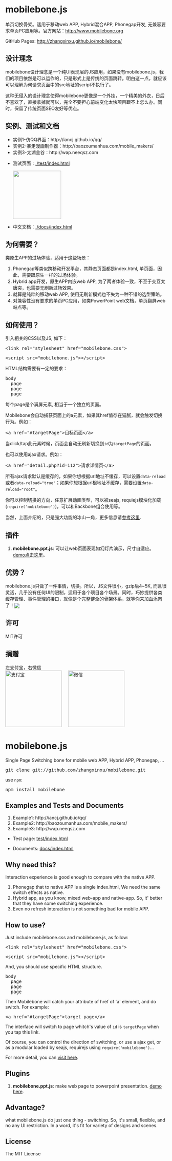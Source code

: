 mobilebone.js
=============
单页切换骨架。适用于移动web APP, Hybrid混合APP, Phonegap开发, 无兼容要求单页PC应用等。官方网站：<a href="http://www.mobilebone.org">http://www.mobilebone.org</a>

GitHub Pages: <a href="http://zhangxinxu.github.io/mobilebone/">http://zhangxinxu.github.io/mobilebone/</a>

设计理念
------------------
mobilebone设计理念是一个纯UI表现层的JS应用，如果没有mobilebone.js，我们的项目依然是可以运作的，只是形式上是传统的页面跳转。明白这一点，就应该可以理解为何请求页面中的src地址的script不执行了。

这种无侵入的设计理念使得mobilebone更像是一个外挂，一个精美的外衣，日后不喜欢了，直接拿掉就可以，完全不要担心前端变化太快项目跟不上怎么办。同时，保留了传统页面SEO友好等优点。


实例、测试和文档
------------------
<ul>
	<li>实例1-仿QQ界面：http://iancj.github.io/qq/</li>
	<li>实例2-暴走漫画制作器：http://baozoumanhua.com/mobile_makers/</li>
	<li>实例3-太湖金谷：http://wap.neeqsz.com</li>
</ul>

<ul>
	<li>测试页面：<a href="http://www.zhangxinxu.com/GitHub/mobilebone/test/">./test/index.html</a>
		<p><img src="http://image.zhangxinxu.com/image/blog/201801/qr-test.png" width="150" height="150"></p>
	</li>
</ul>

<ul>
	<li>中文文档：<a href="http://www.zhangxinxu.com/GitHub/mobilebone/docs/">./docs/index.html</a></li>
</ul>

为何需要？
-------------
类原生APP的过场体验，适用于这些场景：<br>
1. Phonegap等类似跨移动开发平台，其静态页面都是index.html, 单页面，因此，需要跟原生一样的过场体验。<br>
2. Hybrid app开发，原生APP内嵌web APP, 为了两者体验一致，不至于交互太唐突，也需要无刷新过场效果。<br>
3. 就算是纯粹的移动web APP, 使用无刷新模式也不失为一种不错的选型策略。<br>
4. 对兼容性没有要求的单页PC应用，如类PowerPoint web文档，单页翻屏web站点等。


如何使用？
---------------
引入相关的CSS以及JS, 如下：
<pre>&lt;link rel="stylesheet" href="mobilebone.css"></pre>
<pre>&lt;script src="mobilebone.js">&lt;/script></pre>

HTML结构需要有一定的要求：
<pre>body
  page
  page
  page</pre>

每个page是个满屏元素, 相当于一个独立的页面。

Mobilebone会自动捕获页面上的a元素，如果其href值存在猫腻，就会触发切换行为。例如：
<pre>&lt;a href="#targetPage">目标页面&lt;/a></pre>

当click/tap此元素时候，页面会自动无刷新切换到<code>id</code>为<code>targetPage</code>的页面。

也可以使用ajax请求。例如：
<pre>&lt;a href="detail.php?id=112">请求详情页&lt;/a></pre>

所有ajax请求默认是缓存的，如果你想根据url地址不缓存，可以设置<code>data-reload</code>或者<code>data-reload="true"</code>；如果你想根据url根地址不缓存，需要设置<code>data-reload="root"</code>。

你可以控制切换的方向，任意扩展动画类型，可以被seajs, requiejs模块化加载(<code>require('mobilebone')</code>)，可以和Backbone组合使用等。

当然，上面介绍的，只是强大功能的冰山一角，更多信息请[参考这里](http://www.zhangxinxu.com/wordpress/?p=4381).

插件
----------------
<ol>
	<li><strong>mobilebone.ppt.js</strong>: 可以让web页面表现如幻灯片演示，尺寸自适应。 <a href="http://rawgit.com/zhangxinxu/mobilebone/develop/plugins/ppt/index.html">demo点击这里</a>。</li>
</ol>

优势？
------------------
mobilebone.js只做了一件事情，切换。所以，JS文件很小，gzip后4~5K, 而且很灵活，几乎没有任何UI的限制，适用于各个项目各个场景。同时，巧妙提供各类缓存管理、事件管理的接口，就像是个完整健全的骨架体系，就等你来加血添肉了！<img src="http://mat1.gtimg.com/www/mb/images/face/4.gif" align="absmiddle">

许可
-------------------
MIT许可

捐赠
------------------
左支付宝，右微信<br>
<img src="http://www.zhangxinxu.com/alipay.png?v=1" width="176" height="176" alt="支付宝"> &nbsp; &nbsp; <img src="http://www.zhangxinxu.com/wxpay.png" width="176" height="176" alt="微信">

mobilebone.js
=============
Single Page Switching bone for mobile web APP, Hybrid APP, Phonegap, ...

<pre>git clone git://github.com/zhangxinxu/mobilebone.git</pre>

use <code>npm</code>:
<pre>npm install mobilebone</pre>

Examples and Tests and Documents
------------------
<ol>
	<li>Example1: http://iancj.github.io/qq/</li>
	<li>Example2: http://baozoumanhua.com/mobile_makers/</li>
	<li>Example3: http://wap.neeqsz.com</li>
</ol>

<ul>
	<li>Test page: <a href="http://rawgit.com/zhangxinxu/mobilebone/develop/test/index.html">test/index.html</a></li>
</ul>

<ul>
	<li>Documents: <a href="http://rawgit.com/zhangxinxu/mobilebone/develop/docs/index.html">docs/index.html</a></li>
</ul>

Why need this?
-----------------
Interaction experience is good enough to compare with the native APP. <br>
1. Phonegap that to native APP is a single index.html, We need the same switch effects as native.<br>
2. Hybrid app, as you know, mixed web-app and native-app. So, it' better that they have some switching experience.<br>
3. Even no refresh interaction is not something bad for mobile APP.

How to use?
----------------
Just include mobilebone.css and mobilebone.js, as follow:
<pre>&lt;link rel="stylesheet" href="mobilebone.css"></pre>
<pre>&lt;script src="mobilebone.js">&lt;/script></pre>

And, you should use specific HTML structure.
<pre>body
  page
  page
  page</pre>

Then Mobilebone will catch your attribute of href of 'a' element, and do switch. For example:
<pre>&lt;a href="#targetPage">target page&lt;/a></pre>

The interface will switch to page whitch's value of <code>id</code> is <code>targetPage</code> when you tap this link.

Of course, you can control the direction of switching, or use a ajax get, or as a modular loaded by seajs, requirejs using <code>require('mobilebone')</code>...

For more detail, you can [visit here](http://www.zhangxinxu.com/wordpress/?p=4381).

Plugins
----------------
<ol>
	<li><strong>mobilebone.ppt.js</strong>: make web page to powerpoint presentation. <a href="http://rawgit.com/zhangxinxu/mobilebone/develop/plugins/ppt/index.html">demo here</a>.</li>
</ol>

Advantage?
--------------
what mobilebone.js do just one thing - switching. So, it's small, flexible, and no any UI restriction. In a word, it's fit for variety of designs and scenes.

License
-------------------
The MIT License





